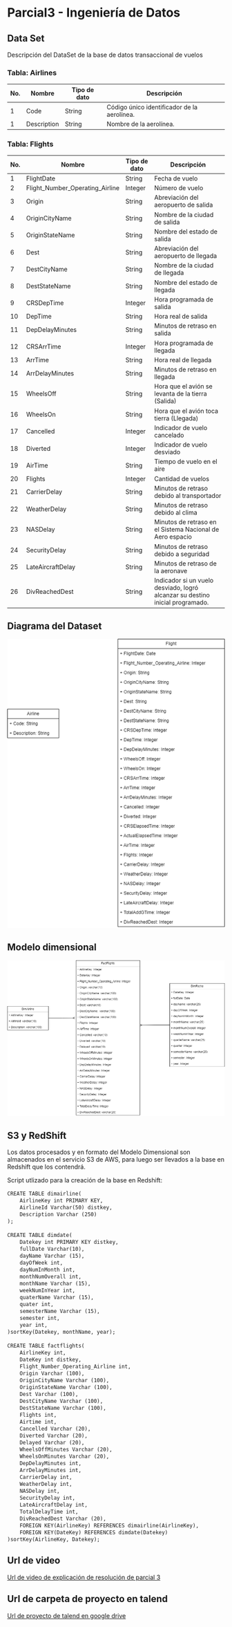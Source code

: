 # Parcial3 - Ingeniería de Datos <br>

## Data Set  <br>

Descripción del DataSet de la base de datos transaccional de vuelos <br>

### Tabla: Airlines 

| No.| Nombre      | Tipo de dato | Descripción                                |
|----|-------------|--------------|--------------------------------------------|
| 1  | Code        | String       | Código único identificador de la aerolínea.|
| 1  | Description | String       | Nombre de la aerolínea.    				   |

### Tabla: Flights 

| No.| Nombre      						| Tipo de dato | Descripción                                									|
|----|--------------------------------- |--------------|--------------------------------------------------------------------------------|
| 1  | FlightDate                       | String       | Fecha de vuelo 																|
| 2  | Flight_Number_Operating_Airline  | Integer      | Número de vuelo    															|
| 3  | Origin  						    | String       | Abreviación del aeropuerto de salida       									|
| 4  | OriginCityName  					| String       | Nombre de la ciudad de salida    												|
| 5  | OriginStateName  				| String       | Nombre del estado de salida    												|
| 6  | Dest  							| String       | Abreviación del aeropuerto de llegada    										|
| 7  | DestCityName  					| String       | Nombre de la ciudad de llegada    		    									|
| 8  | DestStateName  					| String       | Nombre del estado de llegada    												|
| 9  | CRSDepTime  						| Integer      | Hora programada de salida    													|
| 10 | DepTime  						| String       | Hora real de salida   				        									|
| 11 | DepDelayMinutes  				| String       | Minutos de retraso en salida  													|
| 12 | CRSArrTime  						| Integer      | Hora programada de llegada   													|
| 13 | ArrTime  						| String       | Hora real de llegada   														|
| 14 | ArrDelayMinutes  				| String       | Minutos de retraso en llegada    												|
| 15 | WheelsOff  						| String       | Hora que el avión se levanta de la tierra (Salida)     						|
| 16 | WheelsOn  						| String       | Hora que el avión toca tierra (Llegada)   										|
| 17 | Cancelled  						| Integer      | Indicador de vuelo cancelado   												|
| 18 | Diverted  						| Integer      | Indicador de vuelo desviado   													|
| 19 | AirTime  						| String       | Tiempo de vuelo en el aire   													|
| 20 | Flights  						| Integer      | Cantidad de vuelos   															|
| 21 | CarrierDelay  				    | String       | Minutos de retraso debido al transportador   									|
| 22 | WeatherDelay  				    | String       | Minutos de retraso debido al clima   											|
| 23 | NASDelay  				        | String       | Minutos de retraso en el Sistema Nacional de Aero espacio 						|
| 24 | SecurityDelay  				    | String       | Minutos de retraso debido a seguridad   										|
| 25 | LateAircraftDelay  				| String       | Minutos de retraso de la aeronave   											|
| 26 | DivReachedDest  				    | String       | Indicador si un vuelo desviado, logró alcanzar su destino inicial programado. 	|


## Diagrama del Dataset

![Diagrama del Data Set](https://github.com/aquino08/proyecto_parcial3_aa11002/blob/main/Imagenes/DataSet_Parcial3_AA11002.png)

## Modelo dimensional

![Modelo Dimensional DW](https://github.com/aquino08/proyecto_parcial3_aa11002/blob/main/Imagenes/ModeloDimensional_Parcial3_AA11002.png)

## S3 y RedShift

Los datos procesados y en formato del Modelo Dimensional son almacenados en el servicio S3 de AWS, para luego ser llevados a la base en Redshift que los contendrá.  <br>

Script utlizado para la creación de la base en Redshift:  <br>

```
CREATE TABLE dimairline(
    AirlineKey int PRIMARY KEY,
    AirlineId Varchar(50) distkey,
    Description Varchar (250)
);

CREATE TABLE dimdate(
    Datekey int PRIMARY KEY distkey,
    fullDate Varchar(10),
    dayName Varchar (15),
	dayOfWeek int,
	dayNumInMonth int,
	monthNumOverall int,
	monthName Varchar (15),
	weekNumInYear int,
	quaterName Varchar (15),
	quater int,
	semesterName Varchar (15),
	semester int,
	year int,
)sortKey(Datekey, monthName, year);

CREATE TABLE factflights(
    AirlineKey int,
    DateKey int distkey,
    Flight_Number_Operating_Airline int,
	Origin Varchar (100),
	OriginCityName Varchar (100),
	OriginStateName Varchar (100),
	Dest Varchar (100),
	DestCityName Varchar (100),
	DestStateName Varchar (100),
	Flights int,
	Airtime int,
	Cancelled Varchar (20),
	Diverted Varchar (20),
	Delayed Varchar (20),
	WheelsOffMinutes Varchar (20),
	WheelsOnMinutes Varchar (20),
	DepDelayMinutes int,
	ArrDelayMinutes int,
	CarrierDelay int,
	WeatherDelay int,
	NASDelay int,
	SecurityDelay int,
	LateAircraftDelay int,
	TotalDelayTime int,
	DivReachedDest Varchar (20),
	FOREIGN KEY(AirlineKey) REFERENCES dimairline(AirlineKey),
	FOREIGN KEY(DateKey) REFERENCES dimdate(Datekey)
)sortKey(AirlineKey, Datekey);

```

## Url de video  <br>

[Url de video de explicación de resolución de parcial 3](https://drive.google.com/file/d/1FZ5oyIv9HQJHjQouuLRH83V-gnvl7x3L/view?usp=sharing)

## Url de carpeta de proyecto en talend  <br>

[Url de proyecto de talend en google drive](https://drive.google.com/drive/folders/1EZqWpRncljCJ-8mW-l31XgYus66h21Mr?usp=sharing)